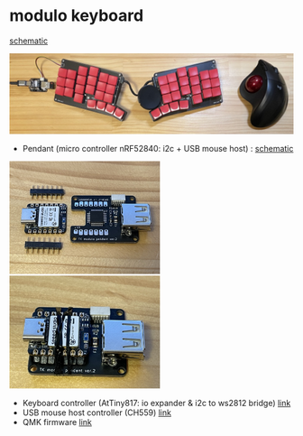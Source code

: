 # modulo keyboard

[schematic](keyboard_sch.pdf)

![modulo_keyboard](modulo_keyboard.jpg)

* Pendant (micro controller nRF52840: i2c + USB mouse host) : [schematic](pendant_sch.pdf)

<img src="https://github.com/tadakado/modulo/blob/master/pendant_1.jpg" height="200"> <img src="https://github.com/tadakado/modulo/blob/master/pendant_2.jpg" height="200">
* Keyboard controller (AtTiny817: io expander & i2c to ws2812 bridge) [link](https://github.com/tadakado/modulo_io_expander)
* USB mouse host controller (CH559) [link](https://github.com/tadakado/CH559sdccUSBmouseHost)
* QMK firmware [link](https://github.com/tadakado/qmk_firmware)
